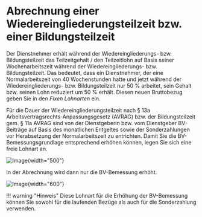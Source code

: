 # Abrechnung einer Wiedereingliederungsteilzeit bzw. einer Bildungsteilzeit 

Der Dienstnehmer erhält während der Wiedereingliederungs- bzw. Bildungsteilzeit das Teilzeitgehalt / den Teilzeitlohn auf Basis seiner Wochenarbeitszeit während der Wiedereingliederungs- bzw. Bildungsteilzeit. Das bedeutet, dass ein Dienstnehmer, der eine Normalarbeitszeit von 40 Wochenstunden hatte und jetzt während der Wiedereingliederungs- bzw. Bildungsteilzeit nur 50 % arbeitet, sein Gehalt bzw. seinen Lohn reduziert um 50 % erhält. Diesen neuen Bruttobezug geben Sie in den *Fixen Lohnarten* ein.

Für die Dauer der Wiedereingliederungsteilzeit nach § 13a Arbeitsvertragsrechts-Anpassungsgesetz (AVRAG) bzw. der Bildungsteilzeit gem. § 11a AVRAG sind von der Dienstgeberin bzw. vom Dienstgeber BV-Beiträge auf Basis des monatlichen Entgeltes sowie der Sonderzahlungen vor Herabsetzung der Normalarbeitszeit zu entrichten. Damit Sie die BV-Bemessungsgrundlage entsprechend erhöhen können, legen Sie sich eine freie Lohnart an.

![Image](<img/image523.png>){width="500"}

In der Abrechnung wird dann nur die BV-Bemessung erhöht.

![Image](<img/image524.png>){width="600"}

!!! warning "Hinweis"
    Diese Lohnart für die Erhöhung der BV-Bemessung können Sie sowohl für die laufenden Bezüge als auch für die Sonderzahlung verwenden.